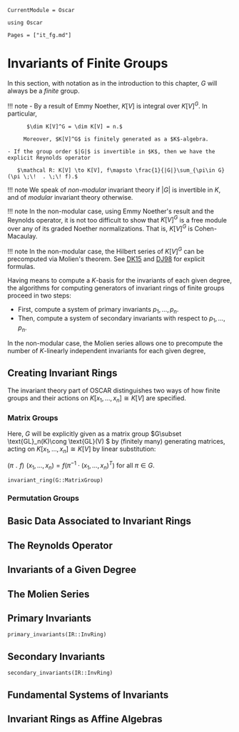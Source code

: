 ```@meta
CurrentModule = Oscar
```

```@setup oscar
using Oscar
```

```@contents
Pages = ["it_fg.md"]
```

# Invariants of Finite Groups

In this section, with notation as in the introduction to this chapter, $G$ will always be a *finite* group.

!!! note
     - By a result of Emmy Noether, $K[V]$ is integral over $K[V]^G$. In particular,

          $\dim K[V]^G = \dim K[V] = n.$
         
         Moreover, $K[V]^G$ is finitely generated as a $K$-algebra.
		   
    - If the group order $|G|$ is invertible in $K$, then we have the explicit Reynolds operator

       $\mathcal R: K[V] \to K[V], f\mapsto \frac{1}{|G|}\sum_{\pi\in G}(\pi \;\!  . \;\! f).$

!!! note
    We speak of *non-modular* invariant theory if $|G|$ is invertible in $K$, and of *modular* invariant theory otherwise.

!!! note
    In the non-modular case, using  Emmy Noether's result and the Reynolds operator, it is not too difficult to show that $K[V]^G$ is a free module over any of its graded Noether normalizations. That is, $K[V]^G$ is Cohen-Macaulay.

!!! note
    In the non-modular case, the Hilbert series of $K[V]^G$ can be precomputed via Molien's theorem. See [DK15](@cite) and [DJ98](@cite) for explicit formulas.

Having means to compute a $K$-basis for the invariants of each given degree, the algorithms for computing generators of invariant rings of finite groups proceed in two steps:

- First, compute a system of primary invariants $p_1,\dots, p_n$.
- Then, compute a system of secondary invariants with respect to $p_1,\dots, p_n$.

In the non-modular case, the Molien series allows one to precompute the number of $K$-linearly independent invariants for each given degree,

## Creating Invariant Rings

The invariant theory part of OSCAR  distinguishes two ways of how  finite groups and their actions on $K[x_1, \dots, x_n]\cong K[V]$ are specified.

### Matrix Groups

Here, $G$ will be explicitly given as a matrix group $G\subset \text{GL}_n(K)\cong \text{GL}(V) $ by (finitely many) generating matrices, acting on $K[x_1, \dots, x_n]\cong K[V]$ by linear substitution:

$(\pi \;\!  . \;\! f) \;\! (x_1, \dots, x_n)  = f(\pi^{-1} \cdot (x_1, \dots, x_n)^T) \text{ for all } \pi\in G.$


```@docs
invariant_ring(G::MatrixGroup)
```

### Permutation Groups


## Basic Data Associated to Invariant Rings

## The Reynolds Operator

## Invariants of a Given Degree

## The Molien Series

## Primary Invariants

```@docs
primary_invariants(IR::InvRing)
```

## Secondary Invariants

```@docs
secondary_invariants(IR::InvRing)
```

## Fundamental Systems of Invariants

## Invariant Rings as Affine Algebras
